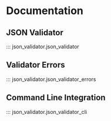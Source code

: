 # Documentation

## JSON Validator

::: json_validator.json_validator

## Validator Errors

::: json_validator.json_validator_errors

## Command Line Integration

::: json_validator.json_validator_cli
